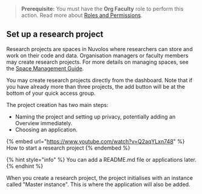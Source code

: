 > **Prerequisite:** You must have the **Org Faculty** role to perform this action. Read more about [Roles and Permissions](../../administration/roles/README.md).

## Set up a research project

Research projects are spaces in Nuvolos where researchers can store and work on their code and data. Organisation managers or faculty members may create research projects. For more details on managing spaces, see the [Space Management Guide](../../administration/space-management/README.md).

You may create research projects directly from the dashboard. Note that if you have already more than three projects, the add button will be at the bottom of your quick access group.

The project creation has two main steps:

* Naming the project and setting up privacy, potentially adding an Overview immediately.
* Choosing an application.

{% embed url="https://www.youtube.com/watch?v=Q2aqYLxn748" %}
How to start a research project
{% endembed %}

{% hint style="info" %}
You can add a README.md file or applications later.
{% endhint %}

When you create a research project, the project initialises with an instance called "Master instance". This is where the application will also be added.
